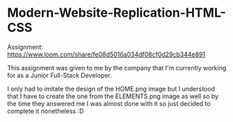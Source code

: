 # Modern-Website-Replication-HTML-CSS
Assignment: https://www.loom.com/share/fe08d5016a034df08cf0d29cb344e891

This assignment was given to me by the company that I'm currently working for as a Junior Full-Stack Developer.

I only had to imitate the design of the HOME.png image but I understood that I have to create the one from the ELEMENTS.png image as well so by the time they answered me I was almost done with it so just decided to complete it nonetheless :D
